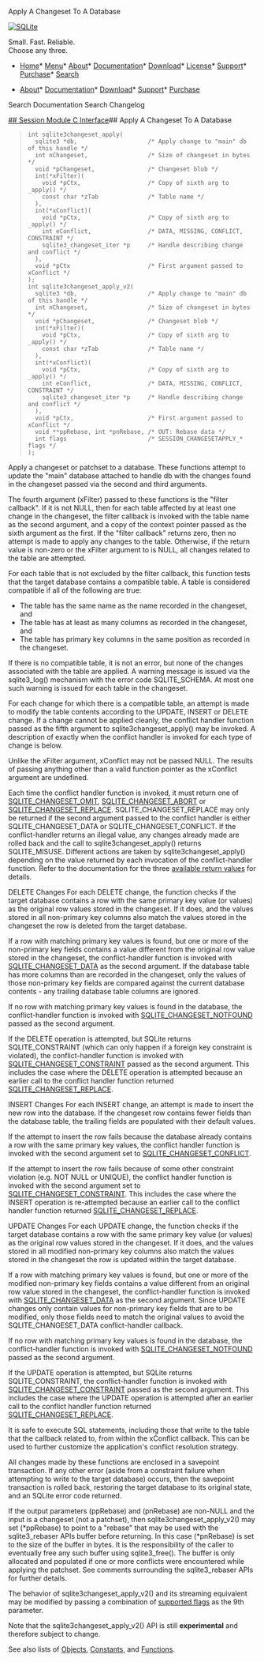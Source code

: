 




Apply A Changeset To A Database




[![SQLite](../images/sqlite370_banner.gif)](../index.html)


Small. Fast. Reliable.  
Choose any three.


* [Home](../index.html)* [Menu](javascript:void(0))* [About](../about.html)* [Documentation](../docs.html)* [Download](../download.html)* [License](../copyright.html)* [Support](../support.html)* [Purchase](../prosupport.html)* [Search](javascript:void(0))




* [About](../about.html)* [Documentation](../docs.html)* [Download](../download.html)* [Support](../support.html)* [Purchase](../prosupport.html)






Search Documentation
Search Changelog







[## Session Module C Interface](../session/intro.html)## Apply A Changeset To A Database


> ```
> int sqlite3changeset_apply(
>   sqlite3 *db,                    /* Apply change to "main" db of this handle */
>   int nChangeset,                 /* Size of changeset in bytes */
>   void *pChangeset,               /* Changeset blob */
>   int(*xFilter)(
>     void *pCtx,                   /* Copy of sixth arg to _apply() */
>     const char *zTab              /* Table name */
>   ),
>   int(*xConflict)(
>     void *pCtx,                   /* Copy of sixth arg to _apply() */
>     int eConflict,                /* DATA, MISSING, CONFLICT, CONSTRAINT */
>     sqlite3_changeset_iter *p     /* Handle describing change and conflict */
>   ),
>   void *pCtx                      /* First argument passed to xConflict */
> );
> int sqlite3changeset_apply_v2(
>   sqlite3 *db,                    /* Apply change to "main" db of this handle */
>   int nChangeset,                 /* Size of changeset in bytes */
>   void *pChangeset,               /* Changeset blob */
>   int(*xFilter)(
>     void *pCtx,                   /* Copy of sixth arg to _apply() */
>     const char *zTab              /* Table name */
>   ),
>   int(*xConflict)(
>     void *pCtx,                   /* Copy of sixth arg to _apply() */
>     int eConflict,                /* DATA, MISSING, CONFLICT, CONSTRAINT */
>     sqlite3_changeset_iter *p     /* Handle describing change and conflict */
>   ),
>   void *pCtx,                     /* First argument passed to xConflict */
>   void **ppRebase, int *pnRebase, /* OUT: Rebase data */
>   int flags                       /* SESSION_CHANGESETAPPLY_* flags */
> );
> 
> ```


Apply a changeset or patchset to a database. These functions attempt to
update the "main" database attached to handle db with the changes found in
the changeset passed via the second and third arguments. 


The fourth argument (xFilter) passed to these functions is the "filter
callback". If it is not NULL, then for each table affected by at least one
change in the changeset, the filter callback is invoked with
the table name as the second argument, and a copy of the context pointer
passed as the sixth argument as the first. If the "filter callback"
returns zero, then no attempt is made to apply any changes to the table.
Otherwise, if the return value is non\-zero or the xFilter argument to
is NULL, all changes related to the table are attempted.


For each table that is not excluded by the filter callback, this function 
tests that the target database contains a compatible table. A table is 
considered compatible if all of the following are true:


* The table has the same name as the name recorded in the 
 changeset, and
 * The table has at least as many columns as recorded in the 
 changeset, and
 * The table has primary key columns in the same position as 
 recorded in the changeset.



If there is no compatible table, it is not an error, but none of the
changes associated with the table are applied. A warning message is issued
via the sqlite3\_log() mechanism with the error code SQLITE\_SCHEMA. At most
one such warning is issued for each table in the changeset.


For each change for which there is a compatible table, an attempt is made 
to modify the table contents according to the UPDATE, INSERT or DELETE 
change. If a change cannot be applied cleanly, the conflict handler 
function passed as the fifth argument to sqlite3changeset\_apply() may be 
invoked. A description of exactly when the conflict handler is invoked for 
each type of change is below.


Unlike the xFilter argument, xConflict may not be passed NULL. The results
of passing anything other than a valid function pointer as the xConflict
argument are undefined.


Each time the conflict handler function is invoked, it must return one
of [SQLITE\_CHANGESET\_OMIT](../session/c_changeset_abort.html), [SQLITE\_CHANGESET\_ABORT](../session/c_changeset_abort.html) or 
[SQLITE\_CHANGESET\_REPLACE](../session/c_changeset_abort.html). SQLITE\_CHANGESET\_REPLACE may only be returned
if the second argument passed to the conflict handler is either
SQLITE\_CHANGESET\_DATA or SQLITE\_CHANGESET\_CONFLICT. If the conflict\-handler
returns an illegal value, any changes already made are rolled back and
the call to sqlite3changeset\_apply() returns SQLITE\_MISUSE. Different 
actions are taken by sqlite3changeset\_apply() depending on the value
returned by each invocation of the conflict\-handler function. Refer to
the documentation for the three 
[available return values](../session/c_changeset_abort.html) for details.



DELETE Changes
 For each DELETE change, the function checks if the target database 
 contains a row with the same primary key value (or values) as the 
 original row values stored in the changeset. If it does, and the values 
 stored in all non\-primary key columns also match the values stored in 
 the changeset the row is deleted from the target database.


 If a row with matching primary key values is found, but one or more of
 the non\-primary key fields contains a value different from the original
 row value stored in the changeset, the conflict\-handler function is
 invoked with [SQLITE\_CHANGESET\_DATA](../session/c_changeset_conflict.html) as the second argument. If the
 database table has more columns than are recorded in the changeset,
 only the values of those non\-primary key fields are compared against
 the current database contents \- any trailing database table columns
 are ignored.


 If no row with matching primary key values is found in the database,
 the conflict\-handler function is invoked with [SQLITE\_CHANGESET\_NOTFOUND](../session/c_changeset_conflict.html)
 passed as the second argument.


 If the DELETE operation is attempted, but SQLite returns SQLITE\_CONSTRAINT
 (which can only happen if a foreign key constraint is violated), the
 conflict\-handler function is invoked with [SQLITE\_CHANGESET\_CONSTRAINT](../session/c_changeset_conflict.html)
 passed as the second argument. This includes the case where the DELETE
 operation is attempted because an earlier call to the conflict handler
 function returned [SQLITE\_CHANGESET\_REPLACE](../session/c_changeset_abort.html).


INSERT Changes
 For each INSERT change, an attempt is made to insert the new row into
 the database. If the changeset row contains fewer fields than the
 database table, the trailing fields are populated with their default
 values.


 If the attempt to insert the row fails because the database already 
 contains a row with the same primary key values, the conflict handler
 function is invoked with the second argument set to 
 [SQLITE\_CHANGESET\_CONFLICT](../session/c_changeset_conflict.html).


 If the attempt to insert the row fails because of some other constraint
 violation (e.g. NOT NULL or UNIQUE), the conflict handler function is 
 invoked with the second argument set to [SQLITE\_CHANGESET\_CONSTRAINT](../session/c_changeset_conflict.html).
 This includes the case where the INSERT operation is re\-attempted because 
 an earlier call to the conflict handler function returned 
 [SQLITE\_CHANGESET\_REPLACE](../session/c_changeset_abort.html).


UPDATE Changes
 For each UPDATE change, the function checks if the target database 
 contains a row with the same primary key value (or values) as the 
 original row values stored in the changeset. If it does, and the values 
 stored in all modified non\-primary key columns also match the values
 stored in the changeset the row is updated within the target database.


 If a row with matching primary key values is found, but one or more of
 the modified non\-primary key fields contains a value different from an
 original row value stored in the changeset, the conflict\-handler function
 is invoked with [SQLITE\_CHANGESET\_DATA](../session/c_changeset_conflict.html) as the second argument. Since
 UPDATE changes only contain values for non\-primary key fields that are
 to be modified, only those fields need to match the original values to
 avoid the SQLITE\_CHANGESET\_DATA conflict\-handler callback.


 If no row with matching primary key values is found in the database,
 the conflict\-handler function is invoked with [SQLITE\_CHANGESET\_NOTFOUND](../session/c_changeset_conflict.html)
 passed as the second argument.


 If the UPDATE operation is attempted, but SQLite returns 
 SQLITE\_CONSTRAINT, the conflict\-handler function is invoked with 
 [SQLITE\_CHANGESET\_CONSTRAINT](../session/c_changeset_conflict.html) passed as the second argument.
 This includes the case where the UPDATE operation is attempted after 
 an earlier call to the conflict handler function returned
 [SQLITE\_CHANGESET\_REPLACE](../session/c_changeset_abort.html). 



It is safe to execute SQL statements, including those that write to the
table that the callback related to, from within the xConflict callback.
This can be used to further customize the application's conflict
resolution strategy.


All changes made by these functions are enclosed in a savepoint transaction.
If any other error (aside from a constraint failure when attempting to
write to the target database) occurs, then the savepoint transaction is
rolled back, restoring the target database to its original state, and an 
SQLite error code returned.


If the output parameters (ppRebase) and (pnRebase) are non\-NULL and
the input is a changeset (not a patchset), then sqlite3changeset\_apply\_v2()
may set (\*ppRebase) to point to a "rebase" that may be used with the 
sqlite3\_rebaser APIs buffer before returning. In this case (\*pnRebase)
is set to the size of the buffer in bytes. It is the responsibility of the
caller to eventually free any such buffer using sqlite3\_free(). The buffer
is only allocated and populated if one or more conflicts were encountered
while applying the patchset. See comments surrounding the sqlite3\_rebaser
APIs for further details.


The behavior of sqlite3changeset\_apply\_v2() and its streaming equivalent
may be modified by passing a combination of
[supported flags](../session/c_changesetapply_fknoaction.html) as the 9th parameter.


Note that the sqlite3changeset\_apply\_v2() API is still **experimental**
and therefore subject to change.


See also lists of
 [Objects](../session/objlist.html),
 [Constants](../session/constlist.html), and
 [Functions](../session/funclist.html).


